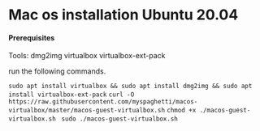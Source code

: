 # Mac os installation Ubuntu 20.04

#### Prerequisites
Tools:
dmg2img
virtualbox
virtualbox-ext-pack


run the following commands.

`sudo apt install virtualbox && sudo apt install dmg2img && sudo apt install virtualbox-ext-pack`
`curl -O https://raw.githubusercontent.com/myspaghetti/macos-virtualbox/master/macos-guest-virtualbox.sh`
`chmod +x ./macos-guest-virtualbox.sh `
`sudo ./macos-guest-virtualbox.sh`


